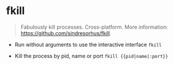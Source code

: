 # fkill
> Fabulously kill processes. Cross-platform.
> More information: <https://github.com/sindresorhus/fkill>.

- Run without arguments to use the interactive interface
`fkill`

- Kill the process by pid, name or port
`fkill {{pid|name|:port}}`
